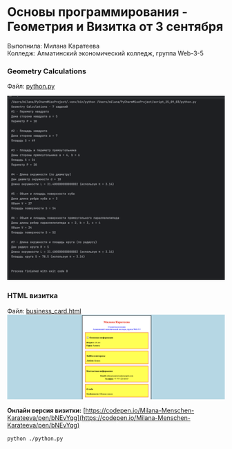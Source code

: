 # Основы программирования - Геометрия и Визитка от 3 сентября

Выполнила: Милана Каратеева  
Колледж: Алматинский экономический колледж, группа Web-3-5

### Geometry Calculations
Файл: [python.py](./python.py)

![Geometry Calculations результат 1](./python_result_1.png)

### HTML визитка
Файл: [business_card.html](./business_card.html)
![HTML визитка результат 1](./business_card_result_1.png)

**Онлайн версия визитки:**
[https://codepen.io/Milana-Menschen-Karateeva/pen/bNEvYqg](https://codepen.io/Milana-Menschen-Karateeva/pen/bNEvYqg)

```bash
python ./python.py
```